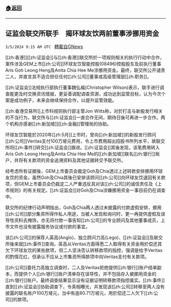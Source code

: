 ###  [:house:返回](README.md)
---


## 证监会联交所联手　揭环球友饮两前董事涉挪用资金
`3/5/2024 9:15 AM UTC ` [轉載自GNews](https://gnews.org/articles/2367013)

[[zh:香港]][[zh:证监会]]与[[zh:香港]]联交所於一项规则相关的执行行动中合作，案件涉及GEM上市[[zh:公司]]环球友饮智能控股(08496)控股股东及前执行董事Aris Goh Leong Heng及Anita Chia Hee Me涉挪用资金。最终，联交所公开谴责二人，并直言其不适合担任任何[[zh:公司]]董事或高级管理层[[zh:职务]]。

[[zh:证监会]]法规执行部执行董事魏弘福(Christopher Wilson)表示，联手进行调查能更及时交换资讯情报，更妥善调配调查资源，成功达到监管目标，认为今次个案是成功例子，未来会继续保持合作，以提升监管效能。

[[zh:香港交易所]]上市科规则执行部主管Jon Witts称，对於打击与新股发行相关的不当行为，联交所与[[zh:证监会]]一直合作无间，期待日後可再进一步合作。两个机构亦感谢[[zh:新加坡]][[zh:金融]]管理局的协助。

环球友饮智能於2020年[[zh:5月]]上市时，曾向[[zh:新加坡]]的新股发行顾问[[zh:公司]]Veritas支付100万坡元费用，令上市费用超出招股书所列水平，故联交所将[[zh:事件]]转交[[zh:证监会]]跟进。[[zh:证监会]]其後发现，该笔费用转入Aris Goh Leong Heng及Anita Chia Hee Me的[[zh:新加坡]]联名[[zh:银行]]账户，并将有关款项的资金追溯资料及其他证据转交予联交所。

经考虑所有证据後，GEM上市委员会裁定Goh及Chia透过上述转款安排挪用环球友饮的资金。虽然Goh及Chia其後已安排该顾问[[zh:公司]]向环球友饮退回有关款项，但GEM上市委员会仍裁定二人严重违反其对该[[zh:公司]]的诚信责任及《上市规则》的有关规定。[[zh:证监会]]对Goh及Chia涉嫌挪用资金一事目前仍在调查中。

联交所的纪律行动声明指出，Goh及Chia两人透过未披露的付款虚假安排，挪用[[zh:公司]]部分集资所得作私人用途，当被人发现和询问时，更一再提供虚假及误导性资料去掩饰，亦无将付款一事告知[[zh:公司]]的专业顾问及其他董事成员，上市文件也没有披露服务协议或付款的事宜。

该[[zh:公司]]的保荐人英高(Anglo)、独立顾问力高(Lego)、[[zh:证监会]]及联交所後来就[[zh:事件]]查询。英高从Veritas方面得悉二人取得有关资金用於偿还其欠下环球友饮的某些款项，但二人坚决否认转移款项的指控，强调是给予Veritas的酌情花红，但承认不应从上市集资所得款项中向Veritas支付有关款项。

[[zh:公司]]委托力高独立调查时，二人及Veritas拒绝提供[[zh:银行]]账户结单副本，而提供个人[[zh:银行]]账户清单存在误导性，并不包括存入被挪用资金的[[zh:银行]]账户。最终调查结果显示没有证据证明转移款项指控属实。[[zh:事件]]直到[[zh:证监会]]协助调查下，令真相曝光，并发现该[[zh:公司]]转移至两人没有披露的联名账户100万坡元，当中有逾80.71万坡元，用於偿还二人欠下[[zh:公司]]的款项。
